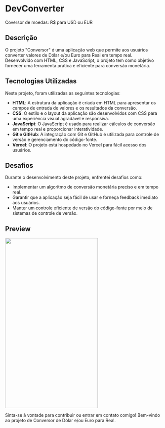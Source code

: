 # DevConverter
Coversor de moedas: R$ para USD ou EUR

## Descrição
O projeto "Conversor" é uma aplicação web que permite aos usuários converter valores de Dólar e/ou Euro para Real em tempo real. 
Desenvolvido com HTML, CSS e JavaScript, o projeto tem como objetivo fornecer uma ferramenta prática e eficiente para conversão monetária.

## Tecnologias Utilizadas
Neste projeto, foram utilizadas as seguintes tecnologias:

- **HTML**: A estrutura da aplicação é criada em HTML para apresentar os campos de entrada de valores e os resultados da conversão.
- **CSS**: O estilo e o layout da aplicação são desenvolvidos com CSS para uma experiência visual agradável e responsiva.
- **JavaScript**: O JavaScript é usado para realizar cálculos de conversão em tempo real e proporcionar interatividade.
- **Git e GitHub**: A integração com Git e GitHub é utilizada para controle de versão e gerenciamento do código-fonte.
- **Vercel**: O projeto está hospedado no Vercel para fácil acesso dos usuários.

## Desafios
Durante o desenvolvimento deste projeto, enfrentei desafios como:

- Implementar um algoritmo de conversão monetária preciso e em tempo real.
- Garantir que a aplicação seja fácil de usar e forneça feedback imediato aos usuários.
- Manter um controle eficiente de versão do código-fonte por meio de sistemas de controle de versão.

## Preview
<img src="https://github.com/Kathe2/Conversor/assets/103085314/ea822449-926a-49cb-a857-b31d16e3c2c2" width="300" height="550">


Sinta-se à vontade para contribuir ou entrar em contato comigo! Bem-vindo ao projeto de Conversor de Dólar e/ou Euro para Real.


